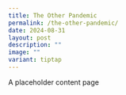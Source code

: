 ```yaml
---
title: The Other Pandemic
permalink: /the-other-pandemic/
date: 2024-08-31
layout: post
description: ""
image: ""
variant: tiptap
---
```

<p>A placeholder content page</p>